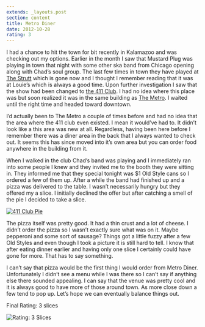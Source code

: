 ```yaml
---
extends: _layouts.post
section: content
title: Metro Diner
date: 2012-10-28
rating: 3
---
```


I had a chance to hit the town for bit recently in Kalamazoo and was checking out my options. Earlier in the month I saw that Mustard Plug was playing in town that night with some other ska band from Chicago opening along with Chad’s soul group. The last few times in town they have played at [The Strutt](http://joeymarinara.com/post/7785392905/the-strutt) which is gone now and I thought I remember reading that it was at Louie’s which is always a good time. Upon further investigation I saw that the show had been changed to [the 411 Club](http://www.the411club.com/). I had no idea where this place was but soon realized it was in the same building as [The Metro](http://www.the411club.com/nightclub/). I waited until the right time and headed toward downtown.

I’d actually been to The Metro a couple of times before and had no idea that the area where the 411 club even existed. I mean it would’ve had to. It didn’t look like a this area was new at all. Regardless, having been here before I remember there was a diner area in the back that I always wanted to check out. It seems this has since moved into it’s own area but you can order food anywhere in the building from it.

When I walked in the club Chad’s band was playing and I immediately ran into some people I knew and they invited me to the booth they were sitting in. They informed me that they special tonight was $1 Old Style cans so I ordered a few of them up. After a while the band had finished up and a pizza was delivered to the table. I wasn’t necessarily hungry but they offered my a slice. I initially declined the offer but after catching a smell of the pie I decided to take a slice.

[![411 Club Pie](http://farm9.staticflickr.com/8328/8101396288_865280cc1a.jpg)](http://www.flickr.com/photos/joefearnley/8101396288/ "411 Club Pie by joefearnley, on Flickr")

The pizza itself was pretty good. It had a thin crust and a lot of cheese. I didn’t order the pizza so I wasn’t exactly sure what was on it. Maybe pepperoni and some sort of sausage? Things got a little fuzzy after a few Old Styles and even though I took a picture it is still hard to tell. I know that after eating dinner earlier and having only one slice I certainly could have gone for more. That has to say something.

I can’t say that pizza would be the first thing I would order from Metro Diner. Unfortunately I didn’t see a menu while I was there so I can’t say if anything else there sounded appealing. I can say that the venue was pretty cool and it is always good to have more of those around town. As more close down a few tend to pop up. Let’s hope we can eventually balance things out.

Final Rating: 3 slices

![Rating: 3 Slices](/assets/img/pizza3_sm.jpg)